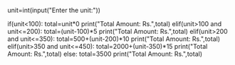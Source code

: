 unit=int(input("Enter the unit:"))

if(unit<100):
    total=unit*0
    print("Total Amount: Rs.",total)
elif(unit>100 and unit<=200):
    total=(unit-100)*5
    print("Total Amount: Rs.",total)
elif(unit>200 and unit<=350):
    total=500+(unit-200)*10
    print("Total Amount: Rs.",total)
elif(unit>350 and unit<=450):
    total=2000+(unit-350)*15
    print("Total Amount: Rs.",total)
else:
    total=3500
    print("Total Amount: Rs.",total)
